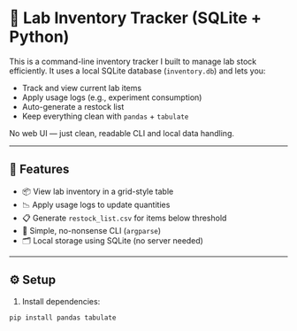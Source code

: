 # 🧪 Lab Inventory Tracker (SQLite + Python)

This is a command-line inventory tracker I built to manage lab stock efficiently. It uses a local SQLite database (`inventory.db`) and lets you:

- Track and view current lab items
- Apply usage logs (e.g., experiment consumption)
- Auto-generate a restock list
- Keep everything clean with `pandas` + `tabulate`

No web UI — just clean, readable CLI and local data handling.

---

## 🔧 Features

- 📦 View lab inventory in a grid-style table
- 📉 Apply usage logs to update quantities
- 📋 Generate `restock_list.csv` for items below threshold
- 🧠 Simple, no-nonsense CLI (`argparse`)
- 🗂️ Local storage using SQLite (no server needed)

---

## ⚙️ Setup

1. Install dependencies:

```bash
pip install pandas tabulate

